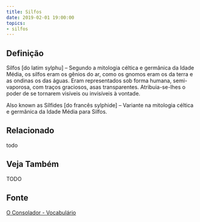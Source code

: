 ```yaml
---
title: Silfos
date: 2019-02-01 19:00:00
topics:
- silfos
---
```


## Definição
Silfos [do latim sylphu] – Segundo a mitologia céltica e germânica da Idade
Média, os silfos eram os gênios do ar, como os gnomos eram os da terra e as
ondinas os das águas. Eram representados sob forma humana, semi-vaporosa, com
traços graciosos, asas transparentes. Atribuia-se-lhes o poder de se tornarem
visíveis ou invisíveis à vontade.

Also known as Sílfides [do francês sylphide] – Variante na mitologia céltica e
germânica da Idade Média para Silfos.

## Relacionado
todo

## Veja Também
TODO

## Fonte
[O Consolador - Vocabulário](http://www.oconsolador.com.br/linkfixo/vocabulario/principal.html)
